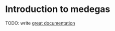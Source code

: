 # Introduction to medegas

TODO: write [great documentation](http://jacobian.org/writing/what-to-write/)

